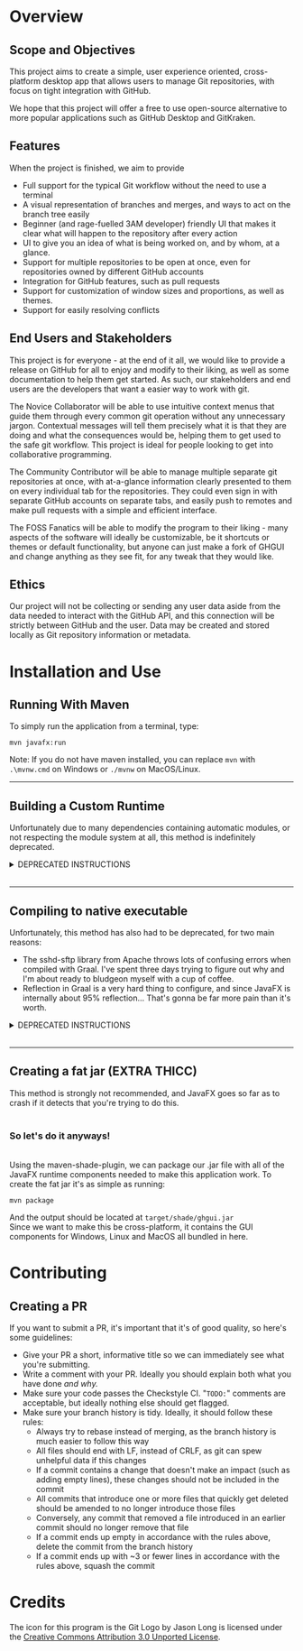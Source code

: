 # Overview
## Scope and Objectives
This project aims to create a simple, user experience oriented, cross-platform desktop app
that allows users to manage Git repositories, with focus on tight integration with GitHub. 

We hope that this project will offer a free to use open-source alternative to more popular 
applications such as GitHub Desktop and GitKraken.
## Features
When the project is finished, we aim to provide
- Full support for the typical Git workflow without the need to use a terminal
- A visual representation of branches and merges, and ways to act on the branch tree easily 
- Beginner (and rage-fuelled 3AM developer) friendly UI that makes it clear what will happen to the repository after every action
- UI to give you an idea of what is being worked on, and by whom, at a glance.
- Support for multiple repositories to be open at once, even for repositories owned by different GitHub accounts
- Integration for GitHub features, such as pull requests
- Support for customization of window sizes and proportions, as well as themes.
- Support for easily resolving conflicts
## End Users and Stakeholders

This project is for everyone - at the end of it all, we would like to provide a release on GitHub for all to enjoy and modify to their liking, as well as some documentation to help them get started. 
As such, our stakeholders and end users are the developers that want a easier way to work with git.

The Novice Collaborator will be able to use intuitive context menus that guide them through every common git operation without any unnecessary jargon. Contextual messages will tell them precisely what it is that they are doing and what the consequences would be, helping them to get used to the safe git workflow. This project is ideal for people looking to get into collaborative programming.

The Community Contributor will be able to manage multiple separate git repositories at once, with at-a-glance information clearly presented to them on every individual tab for the repositories. They could even sign in with separate GitHub accounts on separate tabs, and easily push to remotes and make pull requests with a simple and efficient interface.

The FOSS Fanatics will be able to modify the program to their liking - many aspects of the software will ideally be customizable, be it shortcuts or themes or default functionality, but anyone can just make a fork of GHGUI and change anything as they see fit, for any tweak that they would like.


## Ethics 
Our project will not be collecting or sending any user data aside from the data needed to interact with the 
GitHub API, and this connection will be strictly between GitHub and the user. Data may be created and stored locally as Git 
repository information or metadata.

# Installation and Use

## Running With Maven

To simply run the application from a terminal, type:
```
mvn javafx:run
```

Note: If you do not have maven installed, you can replace `mvn` with `.\mvnw.cmd` on Windows or `./mvnw` on MacOS/Linux.

-----
## Building a Custom Runtime

Unfortunately due to many dependencies containing automatic modules, or not respecting the module system at all, this method is indefinitely deprecated.

<details>
<summary> DEPRECATED INSTRUCTIONS </summary>

Since Java 9, the JRE has introduced the Java Platform Module System (JPMS). Jlink is a tool that allows us to compile our project alongside a custom runtime image that contains *only* the exact modules and runtime dependencies needed to create a functioning program. To create a custom runtime image, run:
```
mvn javafx:jlink
```
The output image will be located in `./target/ghgui/bin`, and can be run directly from the terminal.<br>
This runtime image can also be used to create an installer using jpackage with:
```
mvn jpackage:jpackage
```
This installer can be found at `./target/dist`, and will be native to whatever machine the command was run on. In the case of Windows, it will create a `.exe` or `.msi` file that should install ghgui when run. Building the installer may also depend on other programs being installed (Wix Toolset in the case of Windows)
</details>
<br />

-----
## Compiling to native executable

Unfortunately, this method has also had to be deprecated, for two main reasons:
- The sshd-sftp library from Apache throws lots of confusing errors when compiled with Graal. I've spent three days trying to figure out why and I'm about ready to bludgeon myself with a cup of coffee.
- Reflection in Graal is a very hard thing to configure, and since JavaFX is internally about 95% reflection... That's gonna be far more pain than it's worth.

<details>
<summary> DEPRECATED INSTRUCTIONS </summary>

Leveraging GraalVM's native-image technology, it is possible to compile Java ahead-of-time into a native executable (providing the code does not rely on reflection). Gluon have created a Maven plugin and a custom JVM that allows us to apply this to JavaFX applications. We can create this native image with:
```
mvn gluonfx:build
```
In order for this build to work, a recent build of [Gluon GraalVM must be installed](https://github.com/gluonhq/graal/releases), with the `GRAALVM_HOME` environment variable set. This build process also appears to conflict with the `_JAVA_OPTIONS` environment variable, so unsetting this variable is necessary.
</details>
<br />

-----
## Creating a fat jar (**EXTRA THICC**)

This method is strongly not recommended, and JavaFX goes so far as to crash if it detects that you're trying to do this.\
<br />
### **So let's do it anyways!**
<br />
Using the maven-shade-plugin, we can package our .jar file with all of the JavaFX runtime components needed to make this application work. To create the fat jar it's as simple as running:

```
mvn package
```

And the output should be located at `target/shade/ghgui.jar`\
Since we want to make this be cross-platform, it contains the GUI components for Windows, Linux and MacOS all bundled in here.

# Contributing

## Creating a PR

If you want to submit a PR, it's important that it's of good quality, so here's some guidelines:
- Give your PR a short, informative title so we can immediately see what you're submitting.
- Write a comment with your PR. Ideally you should explain both what you have done *and why.*
- Make sure your code passes the Checkstyle CI. "`TODO:`" comments are acceptable, but ideally nothing else should get flagged.
- Make sure your branch history is tidy. Ideally, it should follow these rules:
  - Always try to rebase instead of merging, as the branch history is much easier to follow this way
  - All files should end with LF, instead of CRLF, as git can spew unhelpful data if this changes
  - If a commit contains a change that doesn't make an impact (such as adding empty lines), these changes should not be included in the commit
  - All commits that introduce one or more files that quickly get deleted should be amended to no longer introduce those files
  - Conversely, any commit that removed a file introduced in an earlier commit should no longer remove that file
  - If a commit ends up empty in accordance with the rules above, delete the commit from the branch history
  - If a commit ends up with ~3 or fewer lines in accordance with the rules above, squash the commit

# Credits
The icon for this program is the Git Logo by Jason Long is licensed under the [Creative Commons Attribution 3.0 Unported License](https://creativecommons.org/licenses/by/3.0/).